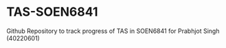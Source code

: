 # TAS-SOEN6841
Github Repository to track progress of TAS in SOEN6841 for Prabhjot Singh (40220601)
